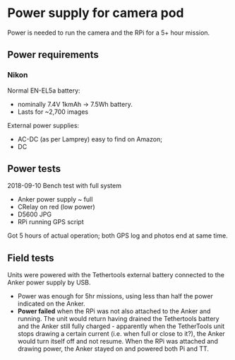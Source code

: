 # Power supply for camera pod

Power is needed to run the camera and the RPi for a 5+ hour mission.

## Power requirements

### Nikon

Normal EN-EL5a battery:
* nominally 7.4V 1kmAh -> 7.5Wh battery.
* Lasts for ~2,700 images

External power supplies:
* AC-DC (as per Lamprey) easy to find on Amazon;
* DC

## Power tests

2018-09-10 Bench test with full system
* Anker power supply ~ full
* CRelay on red (low power)
* D5600 JPG
* RPi running GPS script

Got 5 hours of actual operation; both GPS log and photos end at same time.

## Field tests

Units were powered with the Tethertools external battery connected to the Anker power supply by USB. 
* Power was enough for 5hr missions, using less than half the power indicated on the Anker.
* **Power failed** when the RPi was not also attached to the Anker and running. The unit would return having drained the Tethertools battery and the Anker still fully charged - apparently when the TetherTools unit stops drawing a certain current (i.e. when full or close to it?), the Anker would turn itself off and not resume. When the RPi was attached and drawing power, the Anker stayed on and powered both Pi and TT.